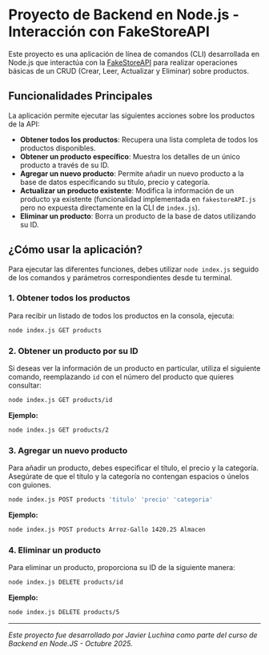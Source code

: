 # Proyecto de Backend en Node.js - Interacción con FakeStoreAPI

Este proyecto es una aplicación de línea de comandos (CLI) desarrollada en Node.js que interactúa con la [FakeStoreAPI](https://fakestoreapi.com/) para realizar operaciones básicas de un CRUD (Crear, Leer, Actualizar y Eliminar) sobre productos.

## Funcionalidades Principales

La aplicación permite ejecutar las siguientes acciones sobre los productos de la API:

  * **Obtener todos los productos**: Recupera una lista completa de todos los productos disponibles.
  * **Obtener un producto específico**: Muestra los detalles de un único producto a través de su ID.
  * **Agregar un nuevo producto**: Permite añadir un nuevo producto a la base de datos especificando su título, precio y categoría.
  * **Actualizar un producto existente**: Modifica la información de un producto ya existente (funcionalidad implementada en `fakestoreAPI.js` pero no expuesta directamente en la CLI de `index.js`).
  * **Eliminar un producto**: Borra un producto de la base de datos utilizando su ID.

## ¿Cómo usar la aplicación?

Para ejecutar las diferentes funciones, debes utilizar `node index.js` seguido de los comandos y parámetros correspondientes desde tu terminal.

### 1\. Obtener todos los productos

Para recibir un listado de todos los productos en la consola, ejecuta:

```bash
node index.js GET products
```

### 2\. Obtener un producto por su ID

Si deseas ver la información de un producto en particular, utiliza el siguiente comando, reemplazando `id` con el número del producto que quieres consultar:

```bash
node index.js GET products/id
```

**Ejemplo:**

```bash
node index.js GET products/2
```

### 3\. Agregar un nuevo producto

Para añadir un producto, debes especificar el título, el precio y la categoría. Asegúrate de que el título y la categoría no contengan espacios o únelos con guiones.

```bash
node index.js POST products 'titulo' 'precio' 'categoria'
```

**Ejemplo:**

```bash
node index.js POST products Arroz-Gallo 1420.25 Almacen
```

### 4\. Eliminar un producto

Para eliminar un producto, proporciona su ID de la siguiente manera:

```bash
node index.js DELETE products/id
```

**Ejemplo:**

```bash
node index.js DELETE products/5
```

-----

*Este proyecto fue desarrollado por Javier Luchina como parte del curso de Backend en Node.JS - Octubre 2025.*